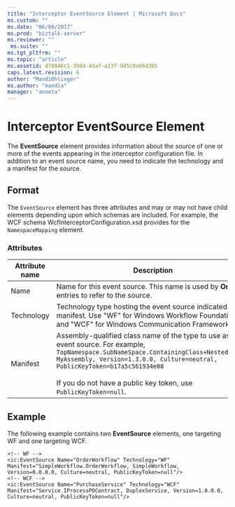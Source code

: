 ```yaml
---
title: "Interceptor EventSource Element | Microsoft Docs"
ms.custom: ""
ms.date: "06/08/2017"
ms.prod: "biztalk-server"
ms.reviewer: ""
 ms.suite: ""
ms.tgt_pltfrm: ""
ms.topic: "article"
ms.assetid: d78846c1-3984-43af-a13f-9d5c0a66d3b5
caps.latest.revision: 6
author: "MandiOhlinger"
ms.author: "mandia"
manager: "anneta"
---
```

# Interceptor EventSource Element
The **EventSource** element provides information about the source of one or more of the events appearing in the interceptor configuration file. In addition to an event source name, you need to indicate the technology and a manifest for the source.  
  
## Format  
 The `EventSource` element has three attributes and may or may not have child elements depending upon which schemas are included. For example, the WCF schema WcfInterceptorConfiguration.xsd provides for the `NamespaceMapping` element.  
  
### Attributes  
  
|Attribute name|Description|  
|--------------------|-----------------|  
|Name|Name for this event source. This name is used by **OnEvent** entries to refer to the source.|  
|Technology|Technology type hosting the event source indicated in the manifest. Use "WF" for Windows Workflow Foundation and "WCF" for Windows Communication Framework.|  
|Manifest|Assembly-qualified class name of the type to use as an event source. For example, `TopNamespace.SubNameSpace.ContainingClass+NestedClass, MyAssembly, Version=1.3.0.0, Culture=neutral, PublicKeyToken=b17a5c561934e08`<br /><br /> If you do not have a public key token, use `PublicKeyToken=null`.|  
  
## Example  
 The following example contains two **EventSource** elements, one targeting WF and one targeting WCF.  
  
```  
<!-- WF -->  
<ic:EventSource Name="OrderWorkflow" Technology="WF" Manifest="SimpleWorkflow.OrderWorkflow, SimpleWorkflow, Version=0.0.0.0, Culture=neutral, PublicKeyToken=null"/>  
<!-- WCF -->  
<ic:EventSource Name="PurchaseService" Technology="WCF" Manifest="Service.IProcessPOContract, DuplexService, Version=1.0.0.0, Culture=neutral, PublicKeyToken=null"/>  
```